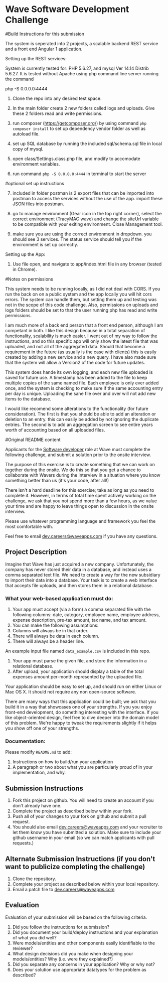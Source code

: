 # Wave Software Development Challenge

#Build Instructions for this submission

The system is seperated into 2 projects, a scalable backend REST service and a front end Angular 1 application.

Setting up the REST services:

System is currently tested for: PHP 5.6.27, and mysql  Ver 14.14 Distrib 5.6.27.
It is tested without Apache using php command line server running the command 

php -S 0.0.0.0:4444

1) Clone the repo into any desired test space.

2) In the main folder create 2 new folders called logs and uploads. Give these 2 folders read and write permissions.

3) run composer (https://getcomposer.org/) by using command `php composer install` to set up dependency vendor folder as well as autoload file.

4) set up SQL database by running the included sql/schema.sql file in local copy of mysql.

5) open class/Settings.class.php file, and modify to accomodate environment variables.

6) run command `php -S 0.0.0.0:4444` in terminal to start the server
 
 #optional set up instructions

 7) included in folder postman is 2 export files that can be imported into postman to access the services without the use of the app. import these JSON files into postman. 

 8) go to manage environment (Gear icon in the top right corner), select the correct environment (TracyMAC wave) and change the siteUrl variable to be compatible with your exiting environment. Close Management tool.

 9) make sure you are using the correct environment in dropdown. you should see 3 services. The status service should tell you if the environment is set up correctly.

 Setting up the App:

 1) Use file open, and navigate to app/index.html file in any browser (tested in Chrome).

#Notes on permissions

This system needs to be running locally, as I did not deal with CORS. If you run the back on on a public system and the app locally you will hit cors errors. The system can handle them, but setting them up and testing was not in the scope of this code challenge. Also, permissions on uploads and logs folders should be set to that the user running php has read and write permissions.

I am much more of a back end person that a front end person, although I am competant in both. I like this design because in a total separation of functionality, scalability is much easier. I went out of my way to follow the instructions, and so this specific app will only show the latest file that was uploaded, and not all of the aggregated data. Should that become a requirement in the future (as usually is the case with clients) this is easily created by adding a new service and a new query. I have also made sure that the system will allow a Version2 of the code for future updates.

This system does hande its own logging, and each new file uploaded is saved for future use. A timestamp has been added to the file to keep multiple copies of the same named file. Each employee is only ever added once, and the system is checking to make sure if the same accounting entry per day is unique. Uploading the sane file over and over will not add new items to the database.

I would like recomend some alterations to the functionality (for future consideration). The first is that you should be able to add an alteration or deletion to an entry. this can easily be added by not ignoring the duplicate entries.  The second is to add an aggregation screen to see entire years worth of accounting based on all uploaded files.

#Original README content

Applicants for the [Software developer](https://wave.bamboohr.co.uk/jobs/view.php?id=1) role at Wave must complete the following challenge, and submit a solution prior to the onsite interview. 

The purpose of this exercise is to create something that we can work on together during the onsite. We do this so that you get a chance to collaborate with Wavers during the interview in a situation where you know something better than us (it's your code, after all!) 

There isn't a hard deadline for this exercise; take as long as you need to complete it. However, in terms of total time spent actively working on the challenge, we ask that you not spend more than a few hours, as we value your time and are happy to leave things open to discussion in the onsite interview.

Please use whatever programming language and framework you feel the most comfortable with.

Feel free to email [dev.careers@waveapps.com](dev.careers@waveapps.com) if you have any questions.

## Project Description
Imagine that Wave has just acquired a new company. Unfortunately, the company has never stored their data in a database, and instead uses a comma separated text file. We need to create a way for the new subsidiary to import their data into a database. Your task is to create a web interface that accepts file uploads, and then stores them in a relational database.

### What your web-based application must do:

1. Your app must accept (via a form) a comma separated file with the following columns: date, category, employee name, employee address, expense description, pre-tax amount, tax name, and tax amount.
1. You can make the following assumptions:
 1. Columns will always be in that order.
 2. There will always be data in each column.
 3. There will always be a header line.

 An example input file named `data_example.csv` is included in this repo.

1. Your app must parse the given file, and store the information in a relational database.
1. After upload, your application should display a table of the total expenses amount per-month represented by the uploaded file.

Your application should be easy to set up, and should run on either Linux or Mac OS X. It should not require any non open-source software.

There are many ways that this application could be built; we ask that you build it in a way that showcases one of your strengths. If you you enjoy front-end development, do something interesting with the interface. If you like object-oriented design, feel free to dive deeper into the domain model of this problem. We're happy to tweak the requirements slightly if it helps you show off one of your strengths.

### Documentation:

Please modify `README.md` to add:

1. Instructions on how to build/run your application
1. A paragraph or two about what you are particularly proud of in your implementation, and why.

## Submission Instructions

1. Fork this project on github. You will need to create an account if you don't already have one.
1. Complete the project as described below within your fork.
1. Push all of your changes to your fork on github and submit a pull request. 
1. You should also email [dev.careers@waveapps.com](dev.careers@waveapps.com) and your recruiter to let them know you have submitted a solution. Make sure to include your github username in your email (so we can match applicants with pull requests.)

## Alternate Submission Instructions (if you don't want to publicize completing the challenge)
1. Clone the repository.
1. Complete your project as described below within your local repository.
1. Email a patch file to [dev.careers@waveapps.com](dev.careers@waveapps.com)

## Evaluation
Evaluation of your submission will be based on the following criteria. 

1. Did you follow the instructions for submission? 
1. Did you document your build/deploy instructions and your explanation of what you did well?
1. Were models/entities and other components easily identifiable to the reviewer? 
1. What design decisions did you make when designing your models/entities? Why (i.e. were they explained?)
1. Did you separate any concerns in your application? Why or why not?
1. Does your solution use appropriate datatypes for the problem as described? 
